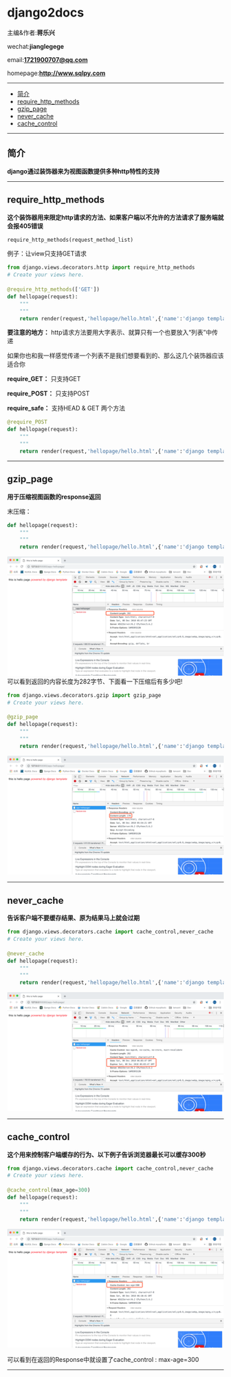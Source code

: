 # django2docs

主编&作者:**蒋乐兴**

wechat:**jianglegege**

email:**1721900707@qq.com**

homepage:**http://www.sqlpy.com**

---

- [简介](#简介)
- [require_http_methods](#require_http_methods)
- [gzip_page](#gzip_page)
- [never_cache](#never_cache)
- [cache_control](#cache_control)
---


## 简介
   **django通过装饰器来为视图函数提供多种http特性的支持**

   ---


## require_http_methods
   **这个装饰器用来限定http请求的方法、如果客户端以不允许的方法请求了服务端就会报405错误**
   ```python
   require_http_methods(request_method_list)
   ```
   例子：让view只支持GET请求
   ```python
   from django.views.decorators.http import require_http_methods
   # Create your views here.
   
   @require_http_methods(['GET'])
   def hellopage(request):
       """
       """
       return render(request,'hellopage/hello.html',{'name':'django template'})
   ```
   **要注意的地方：** http请求方法要用大字表示、就算只有一个也要放入“列表”中传递

   如果你也和我一样感觉传递一个列表不是我们想要看到的、那么这几个装饰器应该适合你

   **require_GET：** 只支持GET

   **require_POST：** 只支持POST

   **require_safe：** 支持HEAD & GET 两个方法

   ```python
   @require_POST
   def hellopage(request):
       """
       """
       return render(request,'hellopage/hello.html',{'name':'django template'})
   ```

   ---


## gzip_page
   **用于压缩视图函数的response返回**

   末压缩：
   ```python
   def hellopage(request):
       """
       """
       return render(request,'hellopage/hello.html',{'name':'django template'})
   ```
   <img src="./imgs/decorators-01.png"> 
   可以看到返回的内容长度为282字节、下面看一下压缩后有多少吧!

   ```python
   from django.views.decorators.gzip import gzip_page
   # Create your views here.
   
   @gzip_page
   def hellopage(request):
       """
       """
       return render(request,'hellopage/hello.html',{'name':'django template'})
   ```
   <img src="./imgs/decorators-02.png"> 

   ---

## never_cache
   **告诉客户端不要缓存结果、原为结果马上就会过期**
   ```python
   from django.views.decorators.cache import cache_control,never_cache
   # Create your views here.
   
   @never_cache
   def hellopage(request):
       """
       """
       return render(request,'hellopage/hello.html',{'name':'django template'})
   ```
   <img src="./imgs/decorators-03.png"> 

   ---

## cache_control
   **这个用来控制客户端缓存的行为、以下例子告诉浏览器最长可以缓存300秒**
   ```python
   from django.views.decorators.cache import cache_control,never_cache
   # Create your views here.
   
   @cache_control(max_age=300)
   def hellopage(request):
       """
       """
       return render(request,'hellopage/hello.html',{'name':'django template'})
   ```
   <img src="./imgs/decorators-04.png">

   可以看到在返回的Response中就设置了cache_control : max-age=300

   ---
